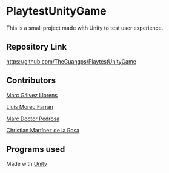 # PlaytestUnityGame

This is a small project made with Unity to test user experience.

## Repository Link

https://github.com/TheGuangos/PlaytestUnityGame

## Contributors

[Marc Gálvez Llorens](https://github.com/optus23)

[Lluis Moreu Farran](https://github.com/youis11)

[Marc Doctor Pedrosa](https://github.com/thedoctormarc)

[Christian Martínez de la Rosa](https://github.com/christt105)

## Programs used

Made with [Unity](https://unity3d.com)

